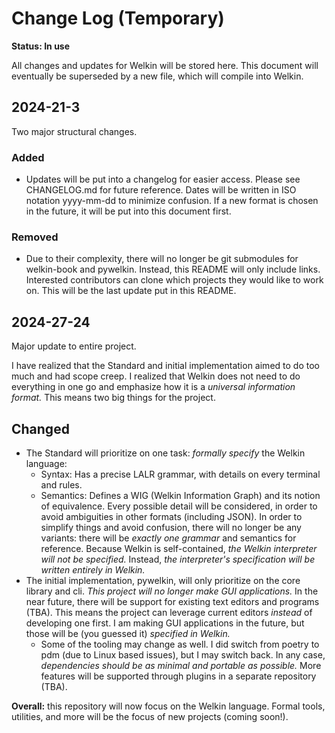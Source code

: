 # Change Log (Temporary)

**Status: In use**

All changes and updates for Welkin will be stored here.
This document will eventually be superseded by a new file, which will compile into Welkin. 

## 2024-21-3

Two major structural changes.

### Added

- Updates will be put into a changelog for easier access. Please see CHANGELOG.md for future reference. Dates will be written in ISO notation yyyy-mm-dd to minimize confusion. If a new format is chosen in the future, it will be put into this document first.

### Removed
- Due to their complexity, there will no longer be git submodules for welkin-book and pywelkin. Instead, this README will only include links. Interested contributors can clone which projects they would like to work on.
This will be the last update put in this README.

## 2024-27-24

Major update to entire project.

I have realized that the Standard and initial implementation aimed to do too much and had scope creep. I realized that Welkin does not need to do everything in one go and emphasize how it is a *universal information format.* This means two big things for the project.

## Changed
- The Standard will prioritize on one task: *formally specify* the Welkin language:
    - Syntax: Has a precise LALR grammar, with details on every terminal and rules.   
    - Semantics: Defines a WIG (Welkin Information Graph) and its notion of equivalence.
Every possible detail will be considered, in order to avoid ambiguities in other formats (including JSON). In order to simplify things and avoid confusion, there will no longer be any variants: there will be *exactly one grammar* and semantics for reference. Because Welkin is self-contained, *the Welkin interpreter will not be specified.* Instead, *the interpreter's specification will be written entirely in Welkin.*
- The initial implementation, pywelkin, will only prioritize on the core library and cli. *This project will no longer make GUI applications.* In the near future, there will be support for existing text editors and programs (TBA). This means the project can leverage current editors *instead* of developing one first. I am making GUI applications in the future, but those will be (you guessed it) *specified in Welkin.*
    - Some of the tooling may change as well. I did switch from poetry to pdm (due to Linux based issues), but I may switch back. In any case, *dependencies should be as minimal and portable as possible.* More features will be supported through plugins in a separate repository (TBA).

**Overall:** this repository will now focus on the Welkin language. Formal tools, utilities, and more will be the focus of new projects (coming soon!).
